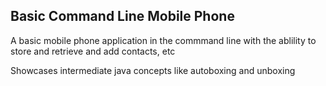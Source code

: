 ## Basic Command Line Mobile Phone

A basic mobile phone application in the commmand line with the ablility to store and retrieve and add contacts, etc

Showcases intermediate java concepts like autoboxing and unboxing
